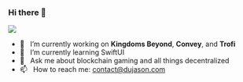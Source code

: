### Hi there 👋
![](https://i.imgur.com/9cTyOyn.png)
- :telescope: &nbsp; I’m currently working on **Kingdoms Beyond**, **Convey**, and **Trofi**
- 🌱 &nbsp; I’m currently learning SwiftUI
- 💬 &nbsp; Ask me about blockchain gaming and all things decentralized
- 📫 &nbsp; How to reach me: contact@dujason.com
